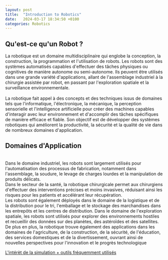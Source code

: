 ```yaml
---
layout: post
title:  "Introduction to Robotics"
date:   2024-03-17 18:34:50 +0100
categories: Robotics
---
```

<link rel="stylesheet" href="https://picorba.github.io/Rapport-veille-technologique/assets/css/theme_dark.css">


## Qu'est-ce qu'un Robot ?
<div class=texte>

La robotique est un domaine multidisciplinaire qui englobe la conception, la construction, la programmation et l'utilisation de robots. Les robots sont des systèmes automatisés capables d'effectuer des tâches physiques ou cognitives de manière autonome ou semi-autonome. Ils peuvent être utilisés dans une grande variété d'applications, allant de l'assemblage industriel à la chirurgie assistée par robot, en passant par l'exploration spatiale et la surveillance environnementale.<br><br>
 La robotique fait appel à des concepts et des techniques issus de domaines tels que l'informatique, l'électronique, la mécanique, la perception sensorielle et l'intelligence artificielle pour créer des machines capables d'interagir avec leur environnement et d'accomplir des tâches spécifiques de manière efficace et fiable. Son objectif est de développer des systèmes robotiques qui améliorent la productivité, la sécurité et la qualité de vie dans de nombreux domaines d'application.
</div>

## Domaines d'Application
<div class=texte>

<br>Dans le domaine industriel, les robots sont largement utilisés pour l'automatisation des processus de fabrication, notamment dans l'assemblage, la soudure, le levage de charges lourdes et la manipulation de produits délicats.
<br> Dans le secteur de la santé, la robotique chirurgicale permet aux chirurgiens d'effectuer des interventions précises et moins invasives, réduisant ainsi les risques pour les patients et accélérant leur récupération.
<br>  Les robots sont également déployés dans le domaine de la logistique et de la distribution pour le tri, l'emballage et le stockage des marchandises dans les entrepôts et les centres de distribution. Dans le domaine de l'exploration spatiale, les robots sont utilisés pour explorer des environnements hostiles et recueillir des données sur des planètes, des astéroïdes et des satellites.
<br>  De plus en plus, la robotique trouve également des applications dans les domaines de l'agriculture, de la construction, de la sécurité, de l'éducation, des services domestiques et de la divertissement, ouvrant ainsi de nouvelles perspectives pour l'innovation et le progrès technologique
</div>

[L'intérèt de la simulation + outils fréquemment utilisés](/Rapport-veille-technologique/robotics/2024/03/17/simulation.html)
